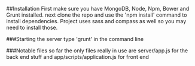 ##Installation
First make sure you have MongoDB, Node, Npm, Bower and Grunt installed.
next clone the repo and use the 'npm install' command to install dependencies. 
Project uses sass and compass as well so you may need to install those.

###Starting the server
type 'grunt' in the command line

###Notable files
so far the only files really in use are server/app.js for the back end stuff and app/scripts/application.js for front end
